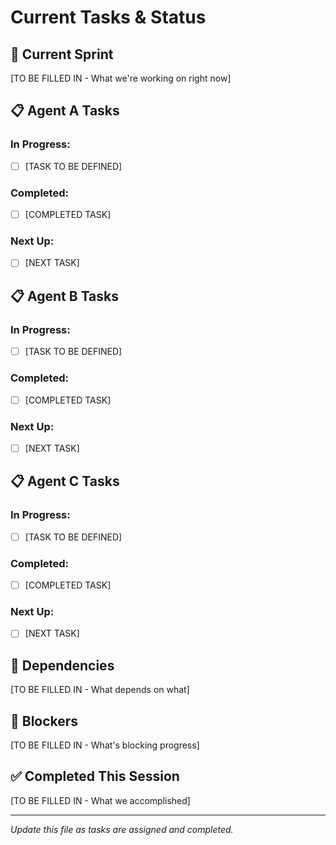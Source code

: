 # Current Tasks & Status

## 🎯 Current Sprint
[TO BE FILLED IN - What we're working on right now]

## 📋 Agent A Tasks
### In Progress:
- [ ] [TASK TO BE DEFINED]

### Completed:
- [ ] [COMPLETED TASK]

### Next Up:
- [ ] [NEXT TASK]

## 📋 Agent B Tasks
### In Progress:
- [ ] [TASK TO BE DEFINED]

### Completed:
- [ ] [COMPLETED TASK]

### Next Up:
- [ ] [NEXT TASK]

## 📋 Agent C Tasks
### In Progress:
- [ ] [TASK TO BE DEFINED]

### Completed:
- [ ] [COMPLETED TASK]

### Next Up:
- [ ] [NEXT TASK]

## 🔗 Dependencies
[TO BE FILLED IN - What depends on what]

## 🚧 Blockers
[TO BE FILLED IN - What's blocking progress]

## ✅ Completed This Session
[TO BE FILLED IN - What we accomplished]

---
*Update this file as tasks are assigned and completed.*
